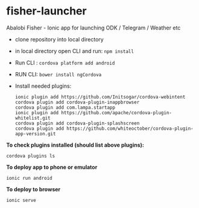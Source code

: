 # fisher-launcher
Abalobi Fisher - Ionic app for launching ODK / Telegram / Weather etc

- clone repository into local directory
- in local directory open CLI and run: `npm install`
- Run CLI : `cordova platform add android`
- RUN CLI: `bower install ngCordova`
- Install needed plugins:

    ```
    ionic plugin add https://github.com/Initsogar/cordova-webintent
    cordova plugin add cordova-plugin-inappbrowser
    cordova plugin add com.lampa.startapp
    ionic plugin add https://github.com/apache/cordova-plugin-whitelist.git
    cordova plugin add cordova-plugin-splashscreen
	cordova plugin add https://github.com/whiteoctober/cordova-plugin-app-version.git
    ```

**To check plugins installed (should list above plugins):**
```
cordova plugins ls
```
**To deploy app to phone or emulator**
```
ionic run android
```
**To deploy to browser**
```
ionic serve
```
